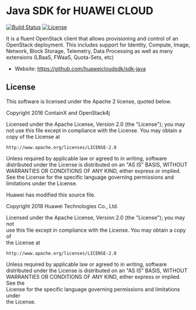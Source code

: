 Java SDK for HUAWEI CLOUD
===========

[![Build Status](https://travis-ci.org/ContainX/openstack4j.svg?branch=master)](https://travis-ci.org/ContainX/openstack4j)  [![License](https://img.shields.io/badge/license-Apache%202-blue.svg)]()

It is a fluent OpenStack client that allows provisioning and control of an OpenStack deployment.   This includes support for Identity, Compute, Image, Network, Block Storage, Telemetry, Data Processing as well as many extensions (LBaaS, FWaaS, Quota-Sets, etc)

* Website: https://github.com/huaweicloudsdk/sdk-java



License
-------
This software is licensed under the Apache 2 license, quoted below.

Copyright 2016 ContainX and OpenStack4j

Licensed under the Apache License, Version 2.0 (the "License"); you may not
use this file except in compliance with the License. You may obtain a copy of
the License at

    http://www.apache.org/licenses/LICENSE-2.0

Unless required by applicable law or agreed to in writing, software
distributed under the License is distributed on an "AS IS" BASIS, WITHOUT
WARRANTIES OR CONDITIONS OF ANY KIND, either express or implied. See the
License for the specific language governing permissions and limitations under
the License.

Huawei has modified this source file.

Copyright 2018 Huawei Technologies Co., Ltd.                                        
                                                                                   
Licensed under the Apache License, Version 2.0 (the "License"); you may not      
use this file except in compliance with the License. You may obtain a copy of    
the License at                                                                   

    http://www.apache.org/licenses/LICENSE-2.0                                   

Unless required by applicable law or agreed to in writing, software              
distributed under the License is distributed on an "AS IS" BASIS, WITHOUT        
WARRANTIES OR CONDITIONS OF ANY KIND, either express or implied. See the         
License for the specific language governing permissions and limitations under    
the License.                                                                     
```
